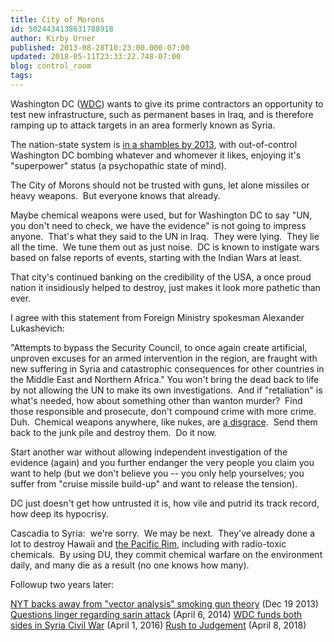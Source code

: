 ```yaml
---
title: City of Morons
id: 5024434138631788918
author: Kirby Urner
published: 2013-08-28T10:23:00.000-07:00
updated: 2018-05-11T23:33:22.748-07:00
blog: control_room
tags: 
---
```


Washington DC ([WDC](http://worldgame.blogspot.com/2011/11/double-feature.html)) wants to give its prime contractors an opportunity to test new infrastructure, such as permanent bases in Iraq, and is therefore ramping up to attack targets in an area formerly known as Syria.

The nation-state system is [in a shambles by 2013](http://controlroom.blogspot.com/2013/08/a-bomb-day.html), with out-of-control Washington DC bombing whatever and whomever it likes, enjoying it's "superpower" status (a psychopathic state of mind).

The City of Morons should not be trusted with guns, let alone missiles or heavy weapons.  But everyone knows that already.

Maybe chemical weapons were used, but for Washington DC to say "UN, you don't need to check, we have the evidence" is not going to impress anyone.  That's what they said to the UN in Iraq.  They were lying.  They lie all the time.  We tune them out as just noise.  DC is known to instigate wars based on false reports of events, starting with the Indian Wars at least.

That city's continued banking on the credibility of the USA, a once proud nation it insidiously helped to destroy, just makes it look more pathetic than ever.

I agree with this statement from Foreign 
Ministry spokesman Alexander Lukashevich:

"Attempts to bypass the Security Council, to once again create 
artificial, unproven excuses for an armed intervention in the region, 
are fraught with new suffering in Syria and catastrophic consequences 
for other countries in the Middle East and Northern Africa." 
You won't bring the dead back to life by not allowing the UN to make its own investigations.  And if "retaliation" is what's needed, how about something other than wanton murder?  Find those responsible and prosecute, don't compound crime with more crime.  Duh.  Chemical weapons anywhere, like nukes, are [a disgrace](http://controlroom.blogspot.com/2006/02/jihad.html).  Send them back to the junk pile and destroy them.  Do it now.

Start another war without allowing independent investigation of the evidence (again) and you further endanger the very people you claim you want to help (but we don't believe you -- you only help yourselves; you suffer from "cruise missile build-up" and want to release the tension).

DC just doesn't get how untrusted it is, how vile and putrid its track record, how deep its hypocrisy.

Cascadia to Syria:  we're sorry.  We may be next.  They've already done a lot to destroy Hawaii and [the Pacific Rim](http://controlroom.blogspot.com/2013/11/pacific-islanders-meet.html), including with radio-toxic chemicals.  By using DU, they commit chemical warfare on the environment daily, and many die as a result (no one knows how many).

Followup two years later:

[NYT backs away from "vector analysis" smoking gun theory](https://consortiumnews.com/2013/12/29/nyt-backs-off-its-syria-sarin-analysis/) (Dec 19 2013)
[Questions linger regarding sarin attack](https://consortiumnews.com/2015/09/16/was-turkey-behind-syria-sarin-attack-2/) (April 6, 2014)
[WDC funds both sides in Syria Civil War](http://www.latimes.com/world/middleeast/la-fg-cia-pentagon-isis-20160327-story.html) (April 1, 2016)
[Rush to Judgement](http://controlroom.blogspot.com/2018/04/rush-to-judgement.html) (April 8, 2018)